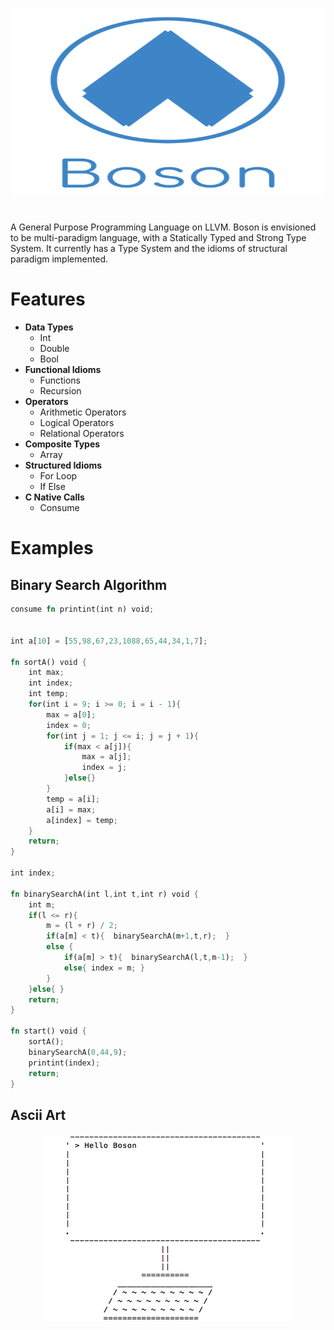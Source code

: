 <p align="center">
  <img  height="300" width="700" src="https://github.com/JagratPatkar/Boson/blob/main/img/Boson%20Logo.svg"/>
</p>



#
A General Purpose Programming Language on LLVM. Boson is envisioned to be multi-paradigm
language, with a Statically Typed and Strong Type System. It currently has a Type System 
and the idioms of structural paradigm implemented.




# Features

* __Data Types__
  * Int
  * Double
  * Bool
* __Functional Idioms__
   * Functions 
   * Recursion
* __Operators__
  * Arithmetic Operators
  * Logical Operators
  * Relational Operators
* __Composite Types__
  * Array
* __Structured Idioms__
  * For Loop
  * If Else
* __C Native Calls__
  * Consume

# Examples 



## Binary Search Algorithm

```rust
consume fn printint(int n) void;


int a[10] = [55,98,67,23,1088,65,44,34,1,7];

fn sortA() void {
    int max;
    int index;
    int temp;
    for(int i = 9; i >= 0; i = i - 1){
        max = a[0];
        index = 0;
        for(int j = 1; j <= i; j = j + 1){
            if(max < a[j]){
                max = a[j];
                index = j;
            }else{}
        }
        temp = a[i];
        a[i] = max;
        a[index] = temp;
    }
    return;
}

int index;

fn binarySearchA(int l,int t,int r) void {
    int m;
    if(l <= r){
        m = (l + r) / 2;
        if(a[m] < t){  binarySearchA(m+1,t,r);  }
        else {
            if(a[m] > t){  binarySearchA(l,t,m-1);  }
            else{ index = m; }
        }
    }else{ }
    return;
}

fn start() void {
    sortA();
    binarySearchA(0,44,9);
    printint(index);
    return;
}
```


## Ascii Art

<p align="center">
  <img  height="300" width="400" src="https://github.com/JagratPatkar/Boson/blob/main/img/asciiart.png"/>
</p>
